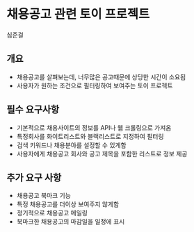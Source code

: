 # 채용공고 관련 토이 프로젝트

심준걸

## 개요

- 채용공고를 살펴보는데, 너무많은 공고때문에 상당한 시간이 소요됨
- 사용자가 원하는 조건으로 필터링하여 보여주는 토이 프로젝트

## 필수 요구사항

- 기본적으로 채용사이트의 정보를 API나 웹 크롤링으로 가져옴
- 특정회사를 화이트리스트와 블랙리스트로 지정하여 필터링
- 검색 키워드나 채용분야를 설정할 수 있게함
- 사용자에게 채용공고 회사와 공고 제목을 포함한 리스트로 정보 제공

## 추가 요구 사항

- 채용공고 북마크 기능
- 특정 채용공고를 더이상 보여주지 않게함
- 정기적으로 채용공고 메일링
- 북마크한 채용공고의 마감일을 일정에 표시

